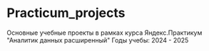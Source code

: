 # Practicum_projects
Основные учебные проекты в рамках курса Яндекс.Практикум "Аналитик данных расширенный"
Годы учебы: 2024 - 2025
